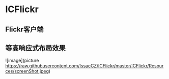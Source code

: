 # ICFlickr
## Flickr客户端
## 等高响应式布局效果
 ![image](picture https://raw.githubusercontent.com/IssacCZ/ICFlickr/master/ICFlickr/Resources/screenShot.jpeg)
